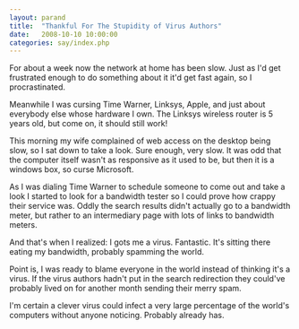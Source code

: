 ```yaml
---
layout: parand
title:  "Thankful For The Stupidity of Virus Authors"
date:   2008-10-10 10:00:00
categories: say/index.php
---
```

For about a week now the network at home has been slow. Just as I'd get frustrated enough to do something about it it'd get fast again, so I procrastinated.

Meanwhile I was cursing Time Warner, Linksys, Apple, and just about everybody else whose hardware I own. The Linksys wireless router is 5 years old, but come on, it should still work\!

This morning my wife complained of web access on the desktop being slow, so I sat down to take a look. Sure enough, very slow. It was odd that the computer itself wasn't as responsive as it used to be, but then it is a windows box, so curse Microsoft.

As I was dialing Time Warner to schedule someone to come out and take a look I started to look for a bandwidth tester so I could prove how crappy their service was. Oddly the search results didn't actually go to a bandwidth meter, but rather to an intermediary page with lots of links to bandwidth meters.

And that's when I realized: I gots me a virus. Fantastic. It's sitting there eating my bandwidth, probably spamming the world.

Point is, I was ready to blame everyone in the world instead of thinking it's a virus. If the virus authors hadn't put in the search redirection they could've probably lived on for another month sending their merry spam.

I'm certain a clever virus could infect a very large percentage of the world's computers without anyone noticing. Probably already has.
